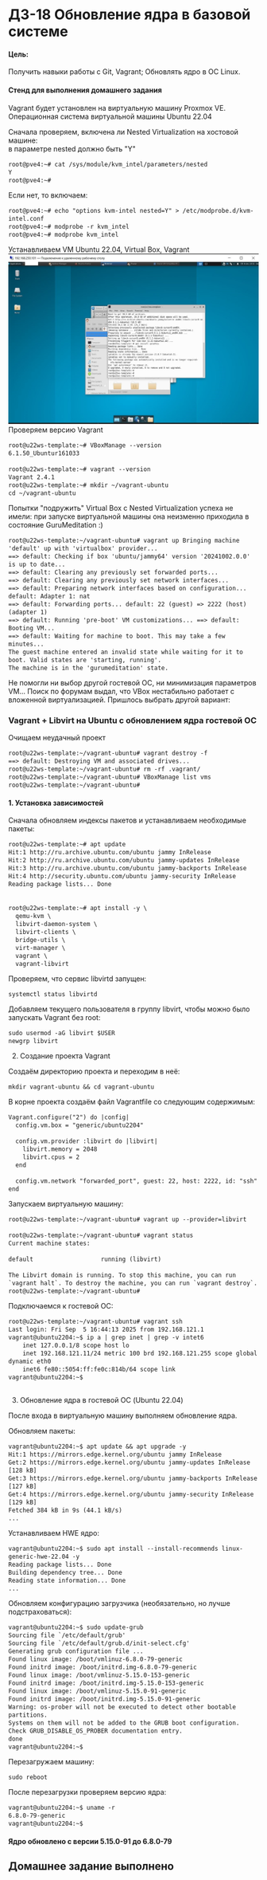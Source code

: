 # ДЗ-18 Обновление ядра в базовой системе
#### Цель:  
Получить навыки работы с Git, Vagrant; 
Обновлять ядро в ОС Linux.

#### Стенд для выполнения домашнего задания
Vagrant будет установлен на виртуальную машину Proxmox VE.  
Операционная система виртуальной машины  Ubuntu 22.04  

Сначала проверяем, включена ли Nested Virtualization на хостовой машине:  
в параметре nested должно быть "Y"
```
root@pve4:~# cat /sys/module/kvm_intel/parameters/nested
Y
root@pve4:~# 
```
Если нет, то включаем:
```
root@pve4:~# echo "options kvm-intel nested=Y" > /etc/modprobe.d/kvm-intel.conf
root@pve4:~# modprobe -r kvm_intel
root@pve4:~# modprobe kvm_intel
```
Устанавливаем VM Ubuntu 22.04, Virtual Box, Vagrant
![Скриншот рабочего стола гостевой машины](pics/hw-18_VM_Desktop.JPG)
Проверяем версию Vagrant  
```
root@u22ws-template:~# VBoxManage --version
6.1.50_Ubuntur161033

root@u22ws-template:~# vagrant --version
Vagrant 2.4.1
root@u22ws-template:~# mkdir ~/vagrant-ubuntu
cd ~/vagrant-ubuntu

```

Попытки "подружить" Virtual Box с Nested Virtualization успеха не имели: 
при запуске виртуальной машины она неизменно приходила в состояние GuruMeditation :)
```
root@u22ws-template:~/vagrant-ubuntu# vagrant up Bringing machine 'default' up with 'virtualbox' provider... 
==> default: Checking if box 'ubuntu/jammy64' version '20241002.0.0' is up to date... 
==> default: Clearing any previously set forwarded ports... 
==> default: Clearing any previously set network interfaces... 
==> default: Preparing network interfaces based on configuration... default: Adapter 1: nat 
==> default: Forwarding ports... default: 22 (guest) => 2222 (host) (adapter 1) 
==> default: Running 'pre-boot' VM customizations... ==> default: Booting VM... 
==> default: Waiting for machine to boot. This may take a few minutes... 
The guest machine entered an invalid state while waiting for it to boot. Valid states are 'starting, running'. 
The machine is in the 'gurumeditation' state.
```
Не помогли ни выбор другой гостевой ОС, ни минимизация параметров VM...
Поиск по форумам выдал, что VBox нестабильно работает с вложенной виртуализацией.
Пришлось выбрать другой вариант:

### Vagrant + Libvirt на Ubuntu с обновлением ядра гостевой ОС
Очищаем неудачный проект  
```
root@u22ws-template:~/vagrant-ubuntu# vagrant destroy -f
==> default: Destroying VM and associated drives...
root@u22ws-template:~/vagrant-ubuntu# rm -rf .vagrant/
root@u22ws-template:~/vagrant-ubuntu# VBoxManage list vms
root@u22ws-template:~/vagrant-ubuntu# 
```

#### 1. Установка зависимостей

Сначала обновляем индексы пакетов и устанавливаем необходимые пакеты:

```
root@u22ws-template:~# apt update
Hit:1 http://ru.archive.ubuntu.com/ubuntu jammy InRelease
Hit:2 http://ru.archive.ubuntu.com/ubuntu jammy-updates InRelease
Hit:3 http://ru.archive.ubuntu.com/ubuntu jammy-backports InRelease
Hit:4 http://security.ubuntu.com/ubuntu jammy-security InRelease
Reading package lists... Done


root@u22ws-template:~# apt install -y \
  qemu-kvm \
  libvirt-daemon-system \
  libvirt-clients \
  bridge-utils \
  virt-manager \
  vagrant \
  vagrant-libvirt
```

Проверяем, что сервис libvirtd запущен:
```
systemctl status libvirtd
```
Добавляем текущего пользователя в группу libvirt, чтобы можно было запускать Vagrant без root:
```
sudo usermod -aG libvirt $USER
newgrp libvirt
```
2. Создание проекта Vagrant

Создаём директорию проекта и переходим в неё:
```
mkdir vagrant-ubuntu && cd vagrant-ubuntu
```
В корне проекта создаём файл Vagrantfile со следующим содержимым:
```
Vagrant.configure("2") do |config|
  config.vm.box = "generic/ubuntu2204"

  config.vm.provider :libvirt do |libvirt|
    libvirt.memory = 2048
    libvirt.cpus = 2
  end

  config.vm.network "forwarded_port", guest: 22, host: 2222, id: "ssh"
end
```
Запускаем виртуальную машину:
```
root@u22ws-template:~/vagrant-ubuntu# vagrant up --provider=libvirt

root@u22ws-template:~/vagrant-ubuntu# vagrant status
Current machine states:

default                   running (libvirt)

The Libvirt domain is running. To stop this machine, you can run
`vagrant halt`. To destroy the machine, you can run `vagrant destroy`.
root@u22ws-template:~/vagrant-ubuntu#

```
Подключаемся к гостевой ОС:
```
root@u22ws-template:~/vagrant-ubuntu# vagrant ssh
Last login: Fri Sep  5 16:44:13 2025 from 192.168.121.1
vagrant@ubuntu2204:~$ ip a | grep inet | grep -v intet6
    inet 127.0.0.1/8 scope host lo
    inet 192.168.121.11/24 metric 100 brd 192.168.121.255 scope global dynamic eth0
    inet6 fe80::5054:ff:fe0c:814b/64 scope link
vagrant@ubuntu2204:~$


```
3. Обновление ядра в гостевой ОС (Ubuntu 22.04)

После входа в виртуальную машину выполняем обновление ядра.

Обновляем пакеты:
```
vagrant@ubuntu2204:~$ apt update && apt upgrade -y
Hit:1 https://mirrors.edge.kernel.org/ubuntu jammy InRelease
Get:2 https://mirrors.edge.kernel.org/ubuntu jammy-updates InRelease [128 kB]
Get:3 https://mirrors.edge.kernel.org/ubuntu jammy-backports InRelease [127 kB]
Get:4 https://mirrors.edge.kernel.org/ubuntu jammy-security InRelease [129 kB]
Fetched 384 kB in 9s (44.1 kB/s)
...

```
Устанавливаем HWE ядро:
```
vagrant@ubuntu2204:~$ sudo apt install --install-recommends linux-generic-hwe-22.04 -y
Reading package lists... Done
Building dependency tree... Done
Reading state information... Done
...

```
Обновляем конфигурацию загрузчика (необязательно, но лучше подстраховаться):
```
vagrant@ubuntu2204:~$ sudo update-grub
Sourcing file `/etc/default/grub'
Sourcing file `/etc/default/grub.d/init-select.cfg'
Generating grub configuration file ...
Found linux image: /boot/vmlinuz-6.8.0-79-generic
Found initrd image: /boot/initrd.img-6.8.0-79-generic
Found linux image: /boot/vmlinuz-5.15.0-153-generic
Found initrd image: /boot/initrd.img-5.15.0-153-generic
Found linux image: /boot/vmlinuz-5.15.0-91-generic
Found initrd image: /boot/initrd.img-5.15.0-91-generic
Warning: os-prober will not be executed to detect other bootable partitions.
Systems on them will not be added to the GRUB boot configuration.
Check GRUB_DISABLE_OS_PROBER documentation entry.
done
vagrant@ubuntu2204:~$

```
Перезагружаем машину:
```
sudo reboot
```
После перезагрузки проверяем версию ядра:
```
vagrant@ubuntu2204:~$ uname -r
6.8.0-79-generic
vagrant@ubuntu2204:~$
```
#### Ядро обновлено с версии 5.15.0-91 до 6.8.0-79
## Домашнее задание выполнено
